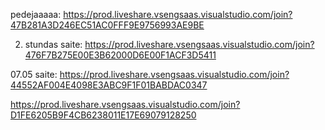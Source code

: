 pedejaaaaa: https://prod.liveshare.vsengsaas.visualstudio.com/join?47B281A3D246EC51AC0FFF9E9756993AE9BE

2. stundas saite: https://prod.liveshare.vsengsaas.visualstudio.com/join?476F7B275E00E3B62000D6E00F1ACF3D5411

07.05 saite: https://prod.liveshare.vsengsaas.visualstudio.com/join?44552AF004E4098E3ABC9F1F01BABDAC0347

https://prod.liveshare.vsengsaas.visualstudio.com/join?D1FE6205B9F4CB6238011E17E69079128250
